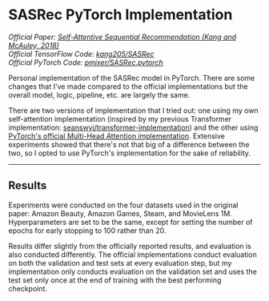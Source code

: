# SASRec PyTorch Implementation
_Official Paper: [Self-Attentive Sequential Recommendation (Kang and McAuley, 2018)](https://arxiv.org/abs/1808.09781)_ \
_Official TensorFlow Code: [kang205/SASRec](https://github.com/kang205/SASRec)_ \
_Official PyTorch Code: [pmixer/SASRec.pytorch](https://github.com/pmixer/SASRec.pytorch)_

Personal implementation of the SASRec model in PyTorch. There are some changes that I've made compared to the official implementations but the overall model, logic, pipeline, etc. are largely the same.

There are two versions of implementation that I tried out: one using my own self-attention implementation (inspired by my previous Transformer implementation: [seanswyi/transformer-implementation](https://github.com/seanswyi/transformer-implementation)) and the other using [PyTorch's official Multi-Head Attention implementation](https://pytorch.org/docs/stable/generated/torch.nn.MultiheadAttention.html). Extensive experiments showed that there's not that big of a difference between the two, so I opted to use PyTorch's implementation for the sake of reliability.

---

## Results

Experiments were conducted on the four datasets used in the original paper: Amazon Beauty, Amazon Games, Steam, and MovieLens 1M. Hyperparameters are set to be the same, except for setting the number of epochs for early stopping to 100 rather than 20.

Results differ slightly from the officially reported results, and evaluation is also conducted differently. The official implementations conduct evaluation on both the validation and test sets at every evaluation step, but my implementation only conducts evaluation on the validation set and uses the test set only once at the end of training with the best performing checkpoint.
